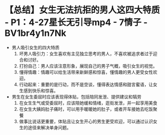 # 【总结】女生无法抗拒的男人这四大特质 - P1：4-27星长无引导mp4 - 7情子 - BV1br4y1n7Nk

-   男人吸引女生的四大特质
    1.  坏男人吸引力：女生喜欢有主见独立思考的男人，不喜欢被追求者过于迎合和讨好。
    2.  打扮自己：男人应该注意形象，展现自己的男子气概，吸引女生的视觉。
    3.  懂得情趣：情趣可以给生活带来新鲜感和惊喜，懂情趣的男人更受女性欢迎。
    4.  行动起来：重要的是行动，而不是空谈，懂得表达情感和甜言蜜语，让女生感到快乐和惊喜。
-   男生在女生委屈时应该表现得体贴，包括陪同发泄、提供建议和犒劳
    1.  在女生生气或受委屈时，应该陪她缓和情绪，逛街发泄，并一起享用美食
    2.  在女生大姨妈肚子痛时，可以用手暖暖她的肚子，或者开车接她去吃饭聚餐
    3.  做事比说话更重要，体贴且让女生开心的男生更受欢迎，可以通过认识女生的途径来解决单身问题。